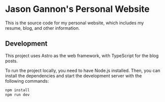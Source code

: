 # Jason Gannon's Personal Website

This is the source code for my personal website, which includes my resume, blog, and other information.

## Development

This project uses Astro as the web framework, with TypeScript for the blog posts.

To run the project locally, you need to have Node.js installed. Then, you can install the dependencies and start the development server with the following commands:

```bash
npm install
npm run dev
```

